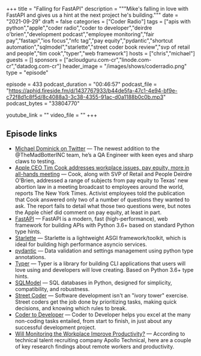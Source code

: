 +++
title = "Falling for FastAPI"
description = """Mike's falling in love with FastAPI and gives us a hint at the next project he's building."""
date = "2021-09-29"
draft = false
categories = ["Coder Radio"]
tags = ["apis with python","apple","coder radio","coder to developer","deirdre o'brien","development podcast","employee monitoring","fair pay","fastapi","ios focus","nfc tag","pay equity","pydantic","shortcut automation","sqlmodel","starlette","street coder book review","svp of retail and people","tim cook","typer","web framework"]
hosts = ["chris","michael"]
guests = []
sponsors = ["acloudguru.com-cr","linode.com-cr","datadog.com-cr"]
header_image = "/images/shows/coderradio.png"
type = "episode"

episode = 433
podcast_duration = "00:46:57"
podcast_file = "https://aphid.fireside.fm/d/1437767933/b44de5fa-47c1-4e94-bf9e-c72f8d1c8f5d/8c4088a3-3c38-4355-91ac-d0a1188b0c0b.mp3"
podcast_bytes = "33804770"

youtube_link = ""
video_file = ""
+++

## Episode links

  * [Michael Dominick on Twitter](https://twitter.com/dominucco/status/1442334210757328898 "Michael Dominick on Twitter") — The newest addition to the @TheMadBotterINC team, he’s a QA Engineer with keen eyes and sharp claws to testing. 
  * [Apple CEO Tim Cook addresses workplace issues, pay equity, more in all-hands meeting](https://appleinsider.com/articles/21/09/17/apple-ceo-tim-cook-addresses-workplace-issues-pay-equity-more-in-all-hands-meeting "Apple CEO Tim Cook addresses workplace issues, pay equity, more in all-hands meeting") — Cook, along with SVP of Retail and People Deirdre O'Brien, addressed a range of subjects from pay equity to Texas' new abortion law in a meeting broadcast to employees around the world, reports The New York Times. Activist employees told the publication that Cook answered only two of a number of questions they wanted to ask. The report fails to detail what those two questions were, but notes the Apple chief did comment on pay equity, at least in part.
  * [FastAPI](https://fastapi.tiangolo.com/ "FastAPI") — FastAPI is a modern, fast (high-performance), web framework for building APIs with Python 3.6+ based on standard Python type hints. 
  * [Starlette](https://www.starlette.io/ "Starlette") — Starlette is a lightweight ASGI framework/toolkit, which is ideal for building high performance asyncio services.
  * [pydantic](https://pydantic-docs.helpmanual.io/ "pydantic") — Data validation and settings management using python type annotations.
  * [Typer](https://typer.tiangolo.com/ "Typer") — Typer is a library for building CLI applications that users will love using and developers will love creating. Based on Python 3.6+ type hints.
  * [SQLModel](https://github.com/tiangolo/sqlmodel "SQLModel") — SQL databases in Python, designed for simplicity, compatibility, and robustness.
  * [Street Coder](https://www.manning.com/books/street-coder "Street Coder") — Software development isn't an "ivory tower" exercise. Street coders get the job done by prioritizing tasks, making quick decisions, and knowing which rules to break.
  * [Coder to Developer](https://www.amazon.com/Coder-Developer-Strategies-Delivering-Software-ebook-dp-B000PY3ZCG/dp/B000PY3ZCG "Coder to Developer") — Coder to Developer helps you excel at the many non-coding tasks entailed, from start to finish, in just about any successful development project. 
  * [Will Monitoring the Workplace Improve Productivity?](https://www.itprotoday.com/analytics-and-reporting/will-monitoring-workplace-improve-productivity "Will Monitoring the Workplace Improve Productivity?") — According to technical talent recruiting company Apollo Technical, here are a couple of key research findings about remote workers and productivity.

